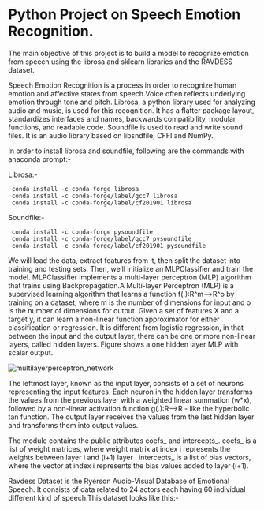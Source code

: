 # Python Project on Speech Emotion Recognition.
The main objective of this project is to build a model to recognize emotion from speech using the librosa and sklearn libraries and the RAVDESS dataset.


Speech Emotion Recognition is a process in order to recognize human emotion and affective states from speech.Voice often reflects underlying emotion through tone and pitch.
Librosa, a python library used for analyzing audio and music, is used for this recognition. It has a flatter package layout, standardizes interfaces and names, backwards compatibility, modular functions, and readable code. Soundfile is used to read and write sound files. It is an audio library based on libsndfile, CFFI and NumPy.


In order to install librosa and soundfile, following are the commands with anaconda prompt:-

  Librosa:-
  
     conda install -c conda-forge librosa
     conda install -c conda-forge/label/gcc7 librosa
     conda install -c conda-forge/label/cf201901 librosa
     
  Soundfile:-
  
     conda install -c conda-forge pysoundfile
     conda install -c conda-forge/label/gcc7 pysoundfile
     conda install -c conda-forge/label/cf201901 pysoundfile


We will load the data, extract features from it, then split the dataset into training and testing sets. Then, we’ll initialize an MLPClassifier and train the model.
MLPClassifier implements a multi-layer perceptron (MLP) algorithm that trains using Backpropagation.A Multi-layer Perceptron (MLP) is a supervised learning algorithm that learns a function f(.):R^m-->R^o by training on a dataset, where m is the number of dimensions for input and  o is the number of dimensions for output. Given a set of features X and a target y, it can learn a non-linear function approximator for either classification or regression. It is different from logistic regression, in that between the input and the output layer, there can be one or more non-linear layers, called hidden layers. Figure shows a one hidden layer MLP with scalar output.


![multilayerperceptron_network](https://user-images.githubusercontent.com/54469035/68450930-be15fb80-0212-11ea-8e3b-1a75e3981704.png)

The leftmost layer, known as the input layer, consists of a set of neurons representing the input features. Each neuron in the hidden layer transforms the values from the previous layer with a weighted linear summation (w*x), followed by a non-linear activation function  g(.):R-->R - like the hyperbolic tan function. The output layer receives the values from the last hidden layer and transforms them into output values.

The module contains the public attributes coefs_ and intercepts_. coefs_ is a list of weight matrices, where weight matrix at index i represents the weights between layer i and (i+1) layer . intercepts_ is a list of bias vectors, where the vector at index i represents the bias values added to layer (i+1).

Ravdess Dataset is the Ryerson Audio-Visual Database of Emotional Speech. It consists of data related to 24 actors each having 60 individual different kind of speech.This dataset looks like this:-
